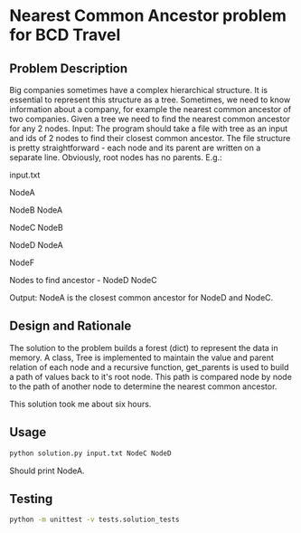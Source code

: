 Nearest Common Ancestor problem for BCD Travel
==============================================


Problem Description
-------------------
Big companies sometimes have a complex hierarchical structure. It is essential to represent
this structure as a tree. Sometimes, we need to know information about a company, for example
the nearest common ancestor of two companies.
Given a tree we need to find the nearest common ancestor for any 2 nodes.
Input: The program should take a file with tree as an input and ids of 2 nodes to find their
closest common ancestor. The file structure is pretty straightforward - each node and its parent
are written on a separate line. Obviously, root nodes has no parents. E.g.:

input.txt

NodeA

NodeB NodeA

NodeC NodeB

NodeD NodeA

NodeF

Nodes to find ancestor - NodeD NodeC

Output: NodeA is the closest common ancestor for NodeD and NodeC.


Design and Rationale
--------------------
The solution to the problem builds a forest (dict) to represent the data in memory. A class, Tree
is implemented to maintain the value and parent relation of each node and a recursive function,
get_parents is used to build a path of values back to it's root node. This path is compared node by 
node to the path of another node to determine the nearest common ancestor.

This solution took me about six hours.


Usage
-----

````bash
python solution.py input.txt NodeC NodeD
````

Should print NodeA.



Testing
-------

````bash
python -m unittest -v tests.solution_tests
````

